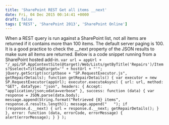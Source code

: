 ```yaml
---
title: 'SharePoint REST Get all items __next'
date: Fri, 04 Dec 2015 00:14:41 +0000
draft: false
tags: ['REST', 'SharePoint 2013', 'SharePoint Online']
---
```


When a REST query is run against a SharePoint list, not all items are returned if it contains more than 100 items. The default server paging is 100. It is a good practice to check the \_\_next property of the JSON results to make sure all items are returned. Below is a code snippet running from a SharePoint hosted add-in. `var url = appUrl + "/_api/SP.AppContextSite(@target)/Web/Lists/getByTitle('Repairs')/Items?$select=Title&@target='" + hostUrl + "'"; jQuery.getScript(scriptbase + "SP.RequestExecutor.js", getRepairDetails); function getRepairDetails() { var executor = new SP.RequestExecutor(appUrl); executor.executeAsync( { url: url, method: "GET", dataType: "json", headers: { Accept: "application/json;odata=verbose" }, success: function (data) { var response = JSON.parse(data.body); message.append(String.format("Retrieved {0} items", response.d.results.length)); message.append("  
"); if (response.d.__next) { url = response.d.__next; getRepairDetails(); } }, error: function (data, errorCode, errorMessage) { alert(errorMessage); } } );`